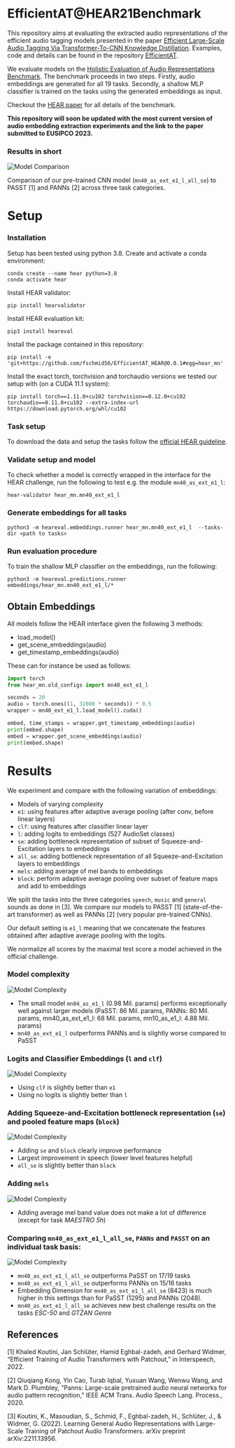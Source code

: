# EfficientAT@HEAR21Benchmark
This repository aims at evaluating the extracted audio representations of the efficient audio tagging models presented 
in the paper [Efficient Large-Scale Audio Tagging Via Transformer-To-CNN Knowledge Distillation](https://arxiv.org/pdf/2211.04772.pdf).
Examples, code and details can be found in the repository [EfficientAT](https://github.com/fschmid56/EfficientAT).

We evaluate models on the [Holistic Evaluation of Audio Representations Benchmark](https://hearbenchmark.com/). The benchmark
proceeds in two steps. Firstly, audio embeddings are generated for all 19 tasks. Secondly, a shallow MLP classifier
is trained on the tasks using the generated embeddings as input.

Checkout the [HEAR paper](https://arxiv.org/abs/2203.03022) for all details of the benchmark.

**This repository will soon be updated with the most current version of audio embedding extraction experiments and the link
to the paper submitted to EUSIPCO 2023.**

### Results in short

![Model Comparison](/images/s4_1.png)

Comparison of our pre-trained CNN model (`mn40_as_ext_e1_l_all_se`) to PASST [1] and PANNs [2] across three 
task categories. 

# Setup
### Installation

Setup has been tested using python 3.8. Create and activate a conda environment:

```
conda create --name hear python=3.8
conda activate hear
```

Install HEAR validator:

```
pip install hearvalidator
```

Install HEAR evaluation kit:

```
pip3 install heareval
```

Install the package contained in this repository: 

```
pip install -e 'git+https://github.com/fschmid56/EfficientAT_HEAR@0.0.1#egg=hear_mn' 
```

Install the exact torch, torchvision and torchaudio versions we tested our setup with (on a CUDA 11.1 system):

```
pip install torch==1.11.0+cu102 torchvision==0.12.0+cu102 torchaudio==0.11.0+cu102 --extra-index-url https://download.pytorch.org/whl/cu102
```

### Task setup

To download the data and setup the tasks follow the [official HEAR guideline](https://hearbenchmark.com/hear-tasks.html).

### Validate setup and model

To check whether a model is correctly wrapped in the interface for the HEAR challenge, run the following to test e.g. the 
module `mn40_as_ext_e1_l`:

```
hear-validator hear_mn.mn40_ext_e1_l
```

### Generate embeddings for all tasks

```
python3 -m heareval.embeddings.runner hear_mn.mn40_ext_e1_l  --tasks-dir <path to tasks>
```

###  Run evaluation procedure

To train the shallow MLP classifier on the embeddings, run the following:

```
python3 -m heareval.predictions.runner embeddings/hear_mn.mn40_ext_e1_l/*
```

## Obtain Embeddings

All models follow the HEAR interface given the following 3 methods:

* load_model() 
* get_scene_embeddings(audio)
* get_timestamp_embeddings(audio)

These can for instance be used as follows:

```python
import torch
from hear_mn.old_configs import mn40_ext_e1_l

seconds = 20
audio = torch.ones((1, 32000 * seconds)) * 0.5
wrapper = mn40_ext_e1_l.load_model().cuda()

embed, time_stamps = wrapper.get_timestamp_embeddings(audio)
print(embed.shape)
embed = wrapper.get_scene_embeddings(audio)
print(embed.shape)
```

# Results

We experiment and compare with the following variation of embeddings:
* Models of varying complexity
* `e1`: using features after adaptive average pooling (after conv, before linear layers)
* `clf`: using features after classifier linear layer
* `l`: adding logits to embeddings (527 AudioSet classes)
* `se`: adding bottleneck representation of subset of Squeeze-and-Excitation layers to embeddings
* `all_se`: adding bottleneck representation of all Squeeze-and-Excitation layers to embeddings
* `mels`: adding average of mel bands to embeddings
* `block`: perform adaptive average pooling over subset of feature maps and add to embeddings

We split the tasks into the three categories `speech`, `music` and `general` sounds as done in [3]. We compare our models to 
PASST [1] (state-of-the-art transformer) as well as PANNs [2] (very popular pre-trained CNNs). 

Our default setting is `e1_l` meaning that we concatenate the features obtained after adaptive average pooling with the 
logits.

We normalize all scores by the maximal test score a model achieved in the official challenge.

### Model complexity

![Model Complexity](/images/s0.png)

* The small model `mn04_as_e1_l` (0.98 Mil. params) performs exceptionally well against larger models (PaSST: 86 Mil. params,
PANNs: 80 Mil. params, mn40_as_ext_e1_l: 68 Mil. params, mn10_as_e1_l: 4.88 Mil. params)
* `mn40_as_ext_e1_l` outperforms PANNs and is slightly worse compared to PaSST

### Logits and Classifier Embeddings (`l` and `clf`)

![Model Complexity](/images/s1.png)

* Using `clf` is slightly better than `e1`
* Using no logits is slightly better than `l`

### Adding Squeeze-and-Excitation bottleneck representation (`se`) and pooled feature maps (`block`)

![Model Complexity](/images/s2.png)

* Adding `se` and `block` clearly improve performance
* Largest improvement in speech (lower level features helpful)
* `all_se` is slightly better than `block`

### Adding `mels`

![Model Complexity](/images/s3.png)

* Adding average mel band value does not make a lot of difference (except for task *MAESTRO 5h*)

### Comparing `mn40_as_ext_e1_l_all_se`, `PANNs` and `PASST` on an individual task basis:

![Model Complexity](/images/s4_2.png)

* `mn40_as_ext_e1_l_all_se` outperforms PaSST on 17/19 tasks
* `mn40_as_ext_e1_l_all_se` outperforms PANNs on 15/16 tasks
* Embedding Dimension for `mn40_as_ext_e1_l_all_se` (8423) is much higher in this settings than for 
PaSST (1295) and PANNs (2048).
* `mn40_as_ext_e1_l_all_se` achieves new best challenge results on the tasks *ESC-50* and *GTZAN Genre*

## References

[1] Khaled Koutini, Jan Schlüter, Hamid Eghbal-zadeh, and Gerhard Widmer, “Efficient Training of Audio Transformers with Patchout,” in Interspeech, 2022.

[2] Qiuqiang Kong, Yin Cao, Turab Iqbal, Yuxuan Wang, Wenwu Wang, and Mark D. Plumbley, “Panns: Large-scale pretrained audio neural networks for audio pattern recognition,” IEEE ACM Trans. Audio Speech Lang. Process., 2020.

[3] Koutini, K., Masoudian, S., Schmid, F., Eghbal-zadeh, H., Schlüter, J., & Widmer, G. (2022). Learning General Audio Representations with Large-Scale Training of Patchout Audio Transformers. arXiv preprint arXiv:2211.13956.